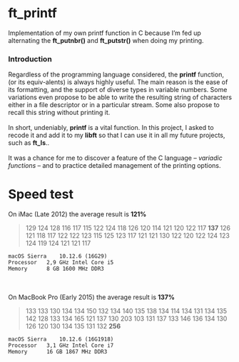 # ft_printf
Implementation of my own printf function in C because I’m fed up alternating the **ft_putnbr()** and **ft_putstr()** when doing my printing.

### Introduction
Regardless of the programming language considered, the **printf** function, (or its equiv-alents) is always highly useful.
The main reason is the ease of its formatting, and the support of diverse types in variable numbers.
Some variations even propose to be able to write the resulting string of characters either in a file descriptor
or in a particular stream. Some also propose to recall this string without printing it.
</br></br>
In short, undeniably, **printf** is a vital function. In this project, I asked to recode it and add it to my **libft** so that
I can use it in all my future projects, such as **ft_ls**..
</br></br>
It was a chance for me to discover a feature of the C language – *variadic functions* – and to practice
detailed management of the printing options.


# Speed test
On iMac (Late 2012) the average result is **121%**

> 129 124 128 116 117 115 122 124 118 126 120 114 121 120 122 117 **137** 126 121 118 117 122 122 123 115 125 123 117 121 121 130 122 120 122 124 123 124 119 124 121 121 117
```
macOS Sierra	10.12.6 (16G29)
Processor	2,9 GHz Intel Core i5
Memory		8 GB 1600 MHz DDR3
```
</br></br>
On MacBook Pro  (Early 2015) the average result is **137%**
> 133 133 130 134 134 150 132 134 140 135 138 134 114 134 131 134 135 142 128 133 134 165 121 137 130 203 103 131 137 133 146 136 134 130 126 120 130 134 135 131 132 **256**
```
macOS Sierra	10.12.6 (16G1918)
Processor	3,1 GHz Intel Core i7
Memory		16 GB 1867 MHz DDR3
```
